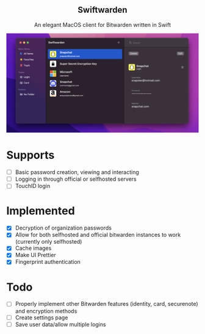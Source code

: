 <h2 align="center">Swiftwarden</h2>

<p align="center">
    An elegant MacOS client for Bitwarden written in Swift
</p>

<p align="center"><img src="Images/Dark.png" width="864"></p>

# Supports
- [ ] Basic password creation, viewing and interacting
- [ ] Logging in through official or selfhosted servers
- [ ] TouchID login

# Implemented
- [X] Decryption of organization passwords
- [X] Allow for both selfhosted and official bitwarden instances to work (currently only selfhosted)
- [X] Cache images
- [X] Make UI Prettier
- [X] Fingerprint authentication

# Todo
- [ ] Properly implement other Bitwarden features (identity, card, securenote) and encryption methods
- [ ] Create settings page
- [ ] Save user data/allow multiple logins
